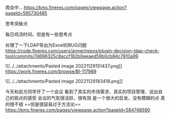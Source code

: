 周会中...
https://kms.fineres.com/pages/viewpage.action?pageId=595730485

思考突破点

每日鸡汤时间，但是有一些思考点


处理了一下LDAP导出为Excel的BUG问题 https://code.fineres.com/users/anner/repos/plugin-decision-ldap-check-tool/commits/7d696325c8accf182b0eeaed59b0cb84c7810a99

![[../../attachments/Pasted image 20221129151437.png]]
https://work.fineres.com/browse/BI-117989

![[../../attachments/Pasted image 20221129183418.png]]



今天和前方同学开了一个会议
看到了真实的市场需求、真实的项目管理、说出自己的观点的感受
会议的气氛很活跃，很有效
是一个很大的启发，没有模糊的点
真的很不错
==但是很容易过于方法论==
https://kms.fineres.com/pages/viewpage.action?pageId=584748590



